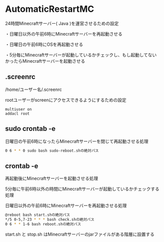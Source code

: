 # AutomaticRestartMC

24時間Minecraftサーバー( Java )を運営させるための設定

・日曜日以外の午前6時にMinecraftサーバーを再起動させる

・日曜日の午前6時にOSを再起動させる

・5分毎にMinecraftサーバーが起動しているかチェックし、もし起動してないかったらMinecraftサーバーを起動させる

## .screenrc

/home/ユーザー名/.screenrc

rootユーザーがscreenにアクセスできるようにするための設定

```screenrc
multiuser on
addacl root
```

## sudo crontab -e

日曜日の午前6時になったらMinecraftサーバーを閉じて再起動させる処理

```sh
0 6 * * 0 sudo bash sudo-reboot.shの絶対パス
```

## crontab -e

再起動後にMinecraftサーバーを起動させる処理

5分毎に午前6時以外の時間にMinecraftサーバーが起動しているかチェックする処理

日曜日以外の午前6時にMinecraftサーバーを再起動させる処理

```sh
@reboot bash start.shの絶対パス
*/5 0-5,7-23 * * * bash check.shの絶対パス
0 6 * * 1-6 bash reboot.shの絶対パス
```

start.sh と stop.sh はMinecraftサーバーのjarファイルがある階層に設置する
